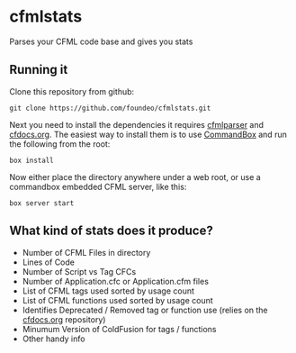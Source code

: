 # cfmlstats
Parses your CFML code base and gives you stats

## Running it

Clone this repository from github:

	git clone https://github.com/foundeo/cfmlstats.git

Next you need to install the dependencies it requires [cfmlparser](https://github.com/foundeo/cfmlparser) and [cfdocs.org](https://github.com/foundeo/cfdocs). The easiest way to install them is to use [CommandBox](https://www.ortussolutions.com/products/commandbox) and run the following from the root:

	box install

Now either place the directory anywhere under a web root, or use a commandbox embedded CFML server, like this:

	box server start

## What kind of stats does it produce?

* Number of CFML Files in directory
* Lines of Code
* Number of Script vs Tag CFCs
* Number of Application.cfc or Application.cfm files
* List of CFML tags used sorted by usage count
* List of CFML functions used sorted by usage count
* Identifies Deprecated / Removed tag or function use (relies on the [cfdocs.org](https://cfdocs.org/) repository)
* Minumum Version of ColdFusion for tags / functions
* Other handy info